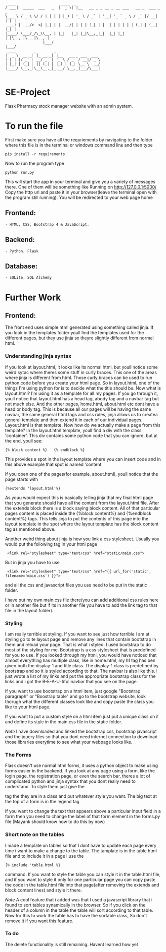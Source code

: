 ```
 ____                    ____  _                                           
/ ___|  _____  ___   _  |  _ \| |__   __ _ _ __ _ __ ___   __ _  ___ _   _ 
\___ \ / _ \ \/ / | | | | |_) | '_ \ / _` | '__| '_ ` _ \ / _` |/ __| | | |
 ___) |  __/>  <| |_| | |  __/| | | | (_| | |  | | | | | | (_| | (__| |_| |
|____/ \___/_/\_\\__, | |_|   |_| |_|\__,_|_|  |_| |_| |_|\__,_|\___|\__, |
                 |___/                                               |___/ 
 ____        _        _                    
|  _ \  __ _| |_ __ _| |__   __ _ ___  ___ 
| | | |/ _` | __/ _` | '_ \ / _` / __|/ _ \
| |_| | (_| | || (_| | |_) | (_| \__ \  __/
|____/ \__,_|\__\__,_|_.__/ \__,_|___/\___|
                                           

```
# SE-Project
Flask Pharmacy stock manager website with an admin system.

# To run the file
First make sure you have all the requriements by navigating to the folder where this file is in the terminal or windows command line and then type
```
pip install -r requirements
```
Now to run the program type
```
python run.py
```
This will start the app in your terminal and give you a variety of messages there. One of them will be something like 
Running on http://127.0.0.1:5000/
Copy the http url and paste it in your browser(leave the terminal open with the program still running). You will be redirected to your web page home
## Frontend:

	- HTML, CSS, Bootstrap 4 & JavaScript.

## Backend:

	- Python, Flask

## Database:

	- SQLite, SQL Alchemy

# Further Work

## Frontend:
The front end uses simple html generated using something called jinja. If you look in the templates folder youll find the templates used for the different pages, but they use jinja so theyre slightly different from normal html.

### Understanding jinja syntax
If you look at layout.html, it looks like its normal html, but youll notice some weird sytac where theres some stuff in curly braces. This one of the areas where jinja is different from html. Those curly braces can be used to run python code before you create your html page. So in layout.html, one of the things I'm using python for is to decide what the title should be.
Now what is layout.html? I'm using it as a template for all my pages. If you go through it, youll notice that layout.html has a head tag, abody tag and a navbar tag but not much else. And the other pages, home.html, about.html etc dont have a head or body tag. This is because all our pages will be having the same navbar, the same general html tags and css rules, jinja allows us to createa general template and then extend it in each of our individual pages. Layout.html is that template. 
Now how do we actually make a page from this template? 
In the layout.html template, youll find a div with the class 'container'. This div contains some python code that you can ignore, but at the end, youll see:
```
{% block content %}   {% endblock %}
```
This provides a spot in the layout template where you can insert code and in this above example that spot is named 'content'

If you open one of the pages(for example, about.html), youll notice that the page starts with 
```
{%extends 'layout.html'%}
```
As youu would expect this is basically telling jinja that my final html page that you generate should have all the content from the layout.html file. After the extends block there is a block saying block content. All of that particular pages content is placed inside the {%block content%} and {%endblock content%} tags. This tells jinja to put the contents of this page into the layout template in the spot where the layout template has the block content tag as mentioned above. 


Another weird thing about jinja is how you link a css stylesheet. Usually you would put the following tag in your html page
```
 <link rel="stylesheet" type="text/css" href="static/main.css">
```
But in jinja you have to use
```
 <link rel="stylesheet" type="text/css" href="{{ url_for('static', filename='main.css') }}">
```
and all the css and javascript files you use need to be put in the static folder.

I have put my own main.css file there(you can add additional css rules here or in another file but if its in another file you have to add the link tag to that file in the layout folder). 


### Styling
I am really terrible at styling. If you want to see just how terrible I am at styling go to te layout page and remove any lines that contain bootstrap in them and reload your page. That is what i styled. 
I used bootstrap to do most of the styling for me. Bootstrap is a css stylesheet that is predefined for you to use. 
If you looked through my html, you would have noticed that almost everything has multiple class, like in home.html, my h1 tag has ben given both the display-1 and title class. The display-1 class is predefined by bootstrap and so it is styled according to that. The navbar is also like this. I just wrote a list of my links and put the appropriate bootstrap class for the links and i got the B-E-A-U-tiful navbar that you see on the page. 


If you want to use bootstrap on a html item, just google "Bootstrap paragraph" or "Boostrap table" and go to the bootstrap website, look thorugh what the different classes look like and copy paste  the class you like to  your html page. 

If you want to put a custom style on a html item just put a unique class on it and define its style in the main.css file in the static folder.

_Note_ 
I have downloaded and linked the bootstrap css, bootstrap javascript and the jquery files so that you dont need internet connection to download those libraries everytime to see what your webpage looks like.


### The Forms
Flask doesn't use normal html forms, it uses a python object to make using forms easier in the backend. If you look at any page using a form, like the login page, the registration page, or even the search bar, theres a lot of complicated python and jinja syntax that you dont really need to understand. To style them just give the <div> tag the they are in a class and put whatever style you want. 
The big text at the top of a form is in the legend tag.

If you want to change the text that appears above a particular input field in a form then you need to change the label of that form element in the forms.py file (Mayank should know how to do this by now)

### Short note on the tables
I made a template on tables so that I dont have to update each page every time i want to make a change to the table. The tamplate is in the table.html file and to include it in a page i use the 
```
{% include 'table.html %}
```
command. If you want to style the table you can style it in the table.html file, and if you want to style it only for one particular page you can copy paste the code in the table.html file into that page(after removing the extends and block content lines) and style it there. 

_Note_
A cool feature that i added was that I used a javascript library that i found to sort tables synamically in the browser. So if you click on the header of a column in the table the table will sort according to that table. Now for this to work the table has to have the sortable class, So don't remove it if you want this feature. 


### To do 
The delete functionality is still remaining. Havent learned how yet